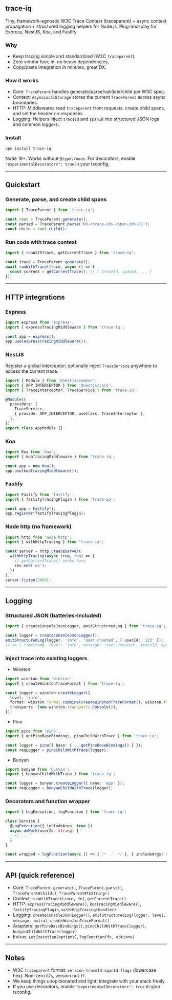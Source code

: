 ## trace-iq

Tiny, framework-agnostic W3C Trace Context (traceparent) + async context propagation + structured logging helpers for Node.js. Plug-and-play for Express, NestJS, Koa, and Fastify.

### Why
- Keep tracing simple and standardized (W3C `traceparent`).
- Zero vendor lock-in, no heavy dependencies.
- Copy/paste integration in minutes, great DX.

### How it works
- Core: `TraceParent` handles generate/parse/validate/child per W3C spec.
- Context: `AsyncLocalStorage` stores the current `TraceParent` across async boundaries.
- HTTP: Middlewares read `traceparent` from requests, create child spans, and set the header on responses.
- Logging: Helpers inject `traceId` and `spanId` into structured JSON logs and common loggers.

### Install
```bash
npm install trace-iq
```

Node 18+. Works without `@types/node`. For decorators, enable `"experimentalDecorators": true` in your tsconfig.

---

## Quickstart

### Generate, parse, and create child spans
```ts
import { TraceParent } from 'trace-iq';

const root = TraceParent.generate();
const parsed = TraceParent.parse('00-<trace-id>-<span-id>-01');
const child = root.child();
```

### Run code with trace context
```ts
import { runWithTrace, getCurrentTrace } from 'trace-iq';

const trace = TraceParent.generate();
await runWithTrace(trace, async () => {
  const current = getCurrentTrace(); // { traceId, spanId, ... }
});
```

---

## HTTP integrations

### Express
```ts
import express from 'express';
import { expressTracingMiddleware } from 'trace-iq';

const app = express();
app.use(expressTracingMiddleware());
```

### NestJS
Register a global interceptor; optionally inject `TraceService` anywhere to access the current trace.
```ts
import { Module } from '@nestjs/common';
import { APP_INTERCEPTOR } from '@nestjs/core';
import { TraceInterceptor, TraceService } from 'trace-iq';

@Module({
  providers: [
    TraceService,
    { provide: APP_INTERCEPTOR, useClass: TraceInterceptor },
  ],
})
export class AppModule {}
```

### Koa
```ts
import Koa from 'koa';
import { koaTracingMiddleware } from 'trace-iq';

const app = new Koa();
app.use(koaTracingMiddleware());
```

### Fastify
```ts
import Fastify from 'fastify';
import { fastifyTracingPlugin } from 'trace-iq';

const app = Fastify();
app.register(fastifyTracingPlugin);
```

### Node http (no framework)
```ts
import http from 'node:http';
import { withHttpTracing } from 'trace-iq';

const server = http.createServer(
  withHttpTracing(async (req, res) => {
    // getCurrentTrace() works here
    res.end('ok');
  })
);
server.listen(3000);
```

---

## Logging

### Structured JSON (batteries-included)
```ts
import { createConsoleJsonLogger, emitStructuredLog } from 'trace-iq';

const logger = createConsoleJsonLogger();
emitStructuredLog(logger, 'info', 'user.created', { userId: '123' });
// => { timestamp, level: 'info', message: 'user.created', traceId, spanId, userId }
```

### Inject trace into existing loggers
- Winston
```ts
import winston from 'winston';
import { createWinstonTraceFormat } from 'trace-iq';

const logger = winston.createLogger({
  level: 'info',
  format: winston.format.combine(createWinstonTraceFormat(), winston.format.json()),
  transports: [new winston.transports.Console()],
});
```

- Pino
```ts
import pino from 'pino';
import { getPinoBaseBindings, pinoChildWithTrace } from 'trace-iq';

const logger = pino({ base: { ...getPinoBaseBindings() } });
const reqLogger = pinoChildWithTrace(logger);
```

- Bunyan
```ts
import bunyan from 'bunyan';
import { bunyanChildWithTrace } from 'trace-iq';

const logger = bunyan.createLogger({ name: 'app' });
const reqLogger = bunyanChildWithTrace(logger);
```

### Decorators and function wrapper
```ts
import { LogExecution, logFunction } from 'trace-iq';

class Service {
  @LogExecution({ includeArgs: true })
  async doWork(userId: string) {
    // ...
  }
}

const wrapped = logFunction(async () => { /* ... */ }, { includeArgs: true });
```

---

## API (quick reference)
- Core: `TraceParent.generate()`, `TraceParent.parse()`, `TraceParent#child()`, `TraceParent#toString()`
- Context: `runWithTrace(trace, fn)`, `getCurrentTrace()`
- HTTP: `expressTracingMiddleware()`, `koaTracingMiddleware()`, `fastifyTracingPlugin`, `withHttpTracing(handler)`
- Logging: `createConsoleJsonLogger()`, `emitStructuredLog(logger, level, message, extra)`, `createWinstonTraceFormat()`
- Adapters: `getPinoBaseBindings()`, `pinoChildWithTrace(logger)`, `bunyanChildWithTrace(logger)`
- Extras: `LogExecution(options)`, `logFunction(fn, options)`

---

## Notes
- W3C `traceparent` format: `version-traceId-spanId-flags` (lowercase hex). Non-zero IDs, version not `ff`.
- We keep things unopinionated and light; integrate with your stack freely.
- If you use decorators, enable `"experimentalDecorators": true` in your tsconfig.


